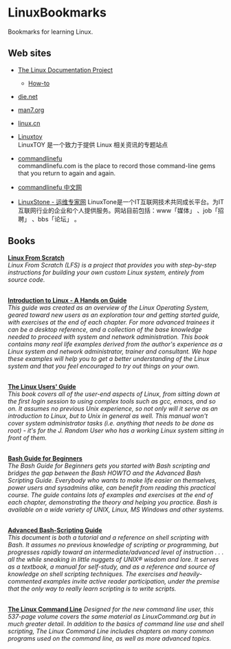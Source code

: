 # LinuxBookmarks

Bookmarks for learning Linux.


## Web sites

- [The Linux Documentation Project](http://www.tldp.org/)  

    - [How-to](http://www.tldp.org/HOWTO/HOWTO-INDEX/categories.html)  

- [die.net](http://www.die.net/)    

- [man7.org](http://man7.org/)  

- [linux.cn](http://linux.cn/)

- [Linuxtoy](http://linuxtoy.org)  
  LinuxTOY 是一个致力于提供 Linux 相关资讯的专题站点

- [commandlinefu](http://www.commandlinefu.com/commands/browse)  
  commandlinefu.com is the place to record those command-line gems that you return to again and again.

- [commandlinefu 中文网](http://commandlinefu.cn/)

- [LinuxStone - 运维专家网](http://www.linuxtone.org/)
  LinuxTone是一个IT互联网技术共同成长平台。为IT互联网行业的企业和个人提供服务。网站目前包括：www「媒体」 、job「招聘」 、bbs「论坛」 。

## Books

**[Linux From Scratch](http://www.linuxfromscratch.org/)**  
*Linux From Scratch (LFS) is a project that provides you with step-by-step instructions for building your own custom Linux system, entirely from source code.*
<br /><br />

**[Introduction to Linux - A Hands on Guide](http://www.tldp.org/LDP/intro-linux/html/intro-linux.html)**  
*This guide was created as an overview of the Linux Operating System, geared toward new users as an exploration tour and getting started guide, with exercises at the end of each chapter. For more advanced trainees it can be a desktop reference, and a collection of the base knowledge needed to proceed with system and network administration. This book contains many real life examples derived from the author's experience as a Linux system and network administrator, trainer and consultant. We hope these examples will help you to get a better understanding of the Linux system and that you feel encouraged to try out things on your own.*
<br /><br />

**[The Linux Users' Guide](http://www.tldp.org/pub/Linux/docs/ldp-archived/users-guide/)**   
*This book covers all of the user-end aspects of Linux, from sitting down at the first login session to using complex tools such as gcc, emacs, and so on. It assumes no previous Unix experience, so not only will it serve as an introduction to Linux, but to Unix in general as well. This manual won't cover system administrator tasks (i.e. anything that needs to be done as root) - it's for the J. Random User who has a working Linux system sitting in front of them.*
<br /><br />

**[Bash Guide for Beginners](http://www.tldp.org/LDP/Bash-Beginners-Guide/html/Bash-Beginners-Guide.html)**  
*The Bash Guide for Beginners gets you started with Bash scripting and bridges the gap between the Bash HOWTO and the Advanced Bash Scripting Guide. Everybody who wants to make life easier on themselves, power users and sysadmins alike, can benefit from reading this practical course. The guide contains lots of examples and exercises at the end of each chapter, demonstrating the theory and helping you practice. Bash is available on a wide variety of UNIX, Linux, MS Windows and other systems.*
<br /><br />

**[Advanced Bash-Scripting Guide](http://www.tldp.org/LDP/abs/html/abs-guide.html)**  
*This document is both a tutorial and a reference on shell scripting with Bash. It assumes no previous knowledge of scripting or programming, but progresses rapidly toward an intermediate/advanced level of instruction . . . all the while sneaking in little nuggets of UNIX® wisdom and lore. It serves as a textbook, a manual for self-study, and as a reference and source of knowledge on shell scripting techniques. The exercises and heavily-commented examples invite active reader participation, under the premise that the only way to really learn scripting is to write scripts.* 
<br /><br />

**[The Linux Command Line](http://linuxcommand.org/tlcl.php)**
*Designed for the new command line user, this 537-page volume covers the same material as LinuxCommand.org but in much greater detail. In addition to the basics of command line use and shell scripting, The Linux Command Line includes chapters on many common programs used on the command line, as well as more advanced topics.*
<br /><br />
